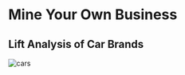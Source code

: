 # Mine Your Own Business
## Lift Analysis of Car Brands
![cars](https://user-images.githubusercontent.com/44115595/72592498-4fb38080-38c8-11ea-9d5c-08884a4f23bd.PNG)

